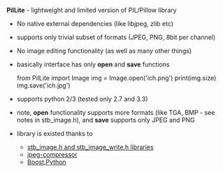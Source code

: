 **PilLite** - lightweight and limited version of PIL/Pillow library

* No native external dependencies (like libjpeg, zlib etc)
* supports only trivial subset of formats (JPEG, PNG, 8bit per channel)
* No image editing functionality (as well as many other things)
* basically interface has only **open** and **save** functions


    from PilLite import Image
    img = Image.open('ich.png')
    print(img.size)
    img.save('ich.jpg')


* supports python 2/3 (tested only 2.7 and 3.3)
* note, **open** functionality supports more formats (like TGA, BMP - see notes in stb_image.h), and **save** supports only JPEG and PNG
* library is existed thanks to
  * [stb_image.h and stb_image_write.h libraries](https://github.com/nothings/stb)
  * [jpeg-compressor](https://code.google.com/p/jpeg-compressor)
  * [Boost.Python]( http://www.boost.org/doc/libs/1_57_0/libs/python/doc/)
